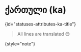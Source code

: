 # ქართული (ka)
{id="statuses-attributes-ka-title"}



> All lines are translated 😊
>
{style="note"}

